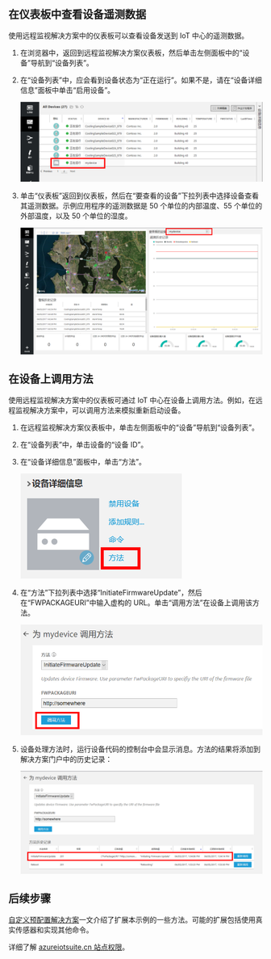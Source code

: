 ## 在仪表板中查看设备遥测数据
使用远程监视解决方案中的仪表板可以查看设备发送到 IoT 中心的遥测数据。

1. 在浏览器中，返回到远程监视解决方案仪表板，然后单击左侧面板中的“设备”导航到“设备列表”。
2. 在“设备列表”中，应会看到设备状态为“正在运行”。如果不是，请在“设备详细信息”面板中单击“启用设备”。

    ![查看服务状态][18]  

3. 单击“仪表板”返回到仪表板，然后在“要查看的设备”下拉列表中选择设备查看其遥测数据。示例应用程序的遥测数据是 50 个单位的内部温度、55 个单位的外部温度，以及 50 个单位的湿度。

    ![查看设备遥测数据][img-telemetry]  

## 在设备上调用方法
使用远程监视解决方案中的仪表板可通过 IoT 中心在设备上调用方法。例如，在远程监视解决方案中，可以调用方法来模拟重新启动设备。

1. 在远程监视解决方案仪表板中，单击左侧面板中的“设备”导航到“设备列表”。
2. 在“设备列表”中，单击设备的“设备 ID”。
3. 在“设备详细信息”面板中，单击“方法”。

    ![设备方法][13]  

4. 在“方法”下拉列表中选择“InitiateFirmwareUpdate”，然后在“FWPACKAGEURI”中输入虚构的 URL。单击“调用方法”在设备上调用该方法。

    ![调用设备方法][14]  

5. 设备处理方法时，运行设备代码的控制台中会显示消息。方法的结果将添加到解决方案门户中的历史记录：

    ![查看方法历史记录][img-method-history]  

## 后续步骤
[自定义预配置解决方案][lnk-customize]一文介绍了扩展本示例的一些方法。可能的扩展包括使用真实传感器和实现其他命令。

详细了解 [azureiotsuite.cn 站点权限][lnk-permissions]。

[13]: ./media/iot-suite-visualize-connecting/suite4.png
[14]: ./media/iot-suite-visualize-connecting/suite7-1.png
[18]: ./media/iot-suite-visualize-connecting/suite10.png
[img-telemetry]: ./media/iot-suite-visualize-connecting/telemetry.png
[img-method-history]: ./media/iot-suite-visualize-connecting/history.png
[lnk-customize]: ../articles/iot-suite/iot-suite-guidance-on-customizing-preconfigured-solutions.md
[lnk-permissions]: ../articles/iot-suite/iot-suite-permissions.md

<!---HONumber=Mooncake_0327_2017-->